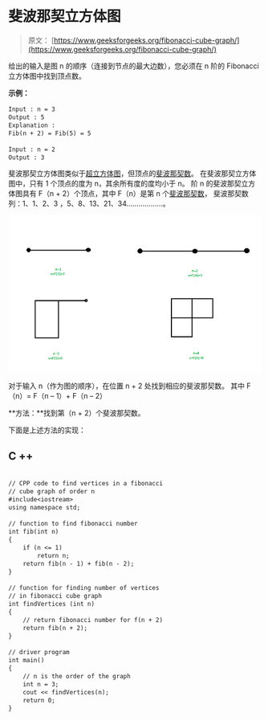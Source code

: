 # 斐波那契立方体图

> 原文： [https://www.geeksforgeeks.org/fibonacci-cube-graph/](https://www.geeksforgeeks.org/fibonacci-cube-graph/)

给出的输入是图 n 的顺序（连接到节点的最大边数），您必须在 n 阶的 Fibonacci 立方体图中找到顶点数。

**示例：**

```
Input : n = 3
Output : 5
Explanation : 
Fib(n + 2) = Fib(5) = 5

Input : n = 2
Output : 3

```

斐波那契立方体图类似于[超立方体图](https://www.geeksforgeeks.org/hypercube-graph/)，但顶点的[斐波那契数](https://www.geeksforgeeks.org/program-for-nth-fibonacci-number/)。 在斐波那契立方体图中，只有 1 个顶点的度为 n，其余所有度的度均小于 n。
阶 n 的斐波那契立方体图具有 F（n + 2）个顶点，其中 F（n）是第 n 个[斐波那契数](https://www.geeksforgeeks.org/program-for-nth-fibonacci-number/)，
斐波那契数列：1、1、2、3 ，5、8、13、21、34………………。

![](img/9f6afb7bdc0ed485a62f680367e03f48.png)

对于输入 n（作为图的顺序），在位置 n + 2 处找到相应的斐波那契数。
其中 F（n）= F（n – 1）+ F（n – 2）

**方法：**找到第（n + 2）个斐波那契数。

下面是上述方法的实现：

## C ++

```

// CPP code to find vertices in a fibonacci 
// cube graph of order n 
#include<iostream> 
using namespace std; 

// function to find fibonacci number 
int fib(int n) 
{ 
    if (n <= 1) 
        return n; 
    return fib(n - 1) + fib(n - 2); 
} 

// function for finding number of vertices  
// in fibonacci cube graph 
int findVertices (int n) 
{ 
    // return fibonacci number for f(n + 2)  
    return fib(n + 2); 
} 

// driver program 
int main() 
{ 
    // n is the order of the graph 
    int n = 3; 
    cout << findVertices(n); 
    return 0; 
} 

```